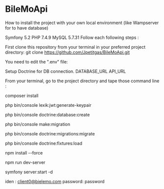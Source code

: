 # BileMoApi
How to install the project with your own local environment (like Wampserver for to have database)

Symfony 5.2
PHP 7.4.9
MySQL 5.7.31
Follow each following steps :

First clone this repository from your terminal in your preferred project directory:
git clone https://github.com/Jpetitgas/BileMoApi.git

You need to edit the ".env" file:

Setup Doctrine for DB connection.
DATABASE_URL
API_URL

From your terminal, go to the project directory and tape those command line :

composer install

php bin/console lexik:jwt:generate-keypair

php bin/console doctrine:database:create

php bin/console make:migration

php bin/console doctrine:migrations:migrate

php bin/console doctrine:fixtures:load

npm install --force

npm run dev-server

symfony server:start -d

iden : client0@bielemo.com  password: password
